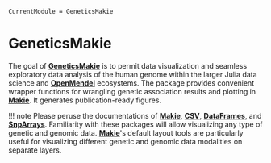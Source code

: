 ```@meta
CurrentModule = GeneticsMakie
```

# GeneticsMakie

The goal of [__GeneticsMakie__](https://github.com/mmkim1210/GeneticsMakie.jl) is to 
permit data visualization and seamless exploratory data analysis of the human genome within
the larger Julia data science and [__OpenMendel__](https://github.com/OpenMendel) ecosystems.
The package provides convenient wrapper functions for wrangling genetic association results and 
plotting in [__Makie__](https://makie.juliaplots.org/stable/). It generates publication-ready figures.

!!! note Please peruse the documentations of 
[__Makie__](https://makie.juliaplots.org/stable/), 
[__CSV__](https://csv.juliadata.org/stable/), 
[__DataFrames__](https://dataframes.juliadata.org/stable/), 
and [__SnpArrays__](https://openmendel.github.io/SnpArrays.jl/latest/).
Familiarity with these packages will allow visualizing any type of genetic and genomic data. 
[__Makie__](https://makie.juliaplots.org/stable/)'s default layout tools are particularly useful for 
visualizing different genetic and genomic data modalities on separate layers.

<!-- ```@index
```

```@autodocs
Modules = [GeneticsMakie]
``` -->